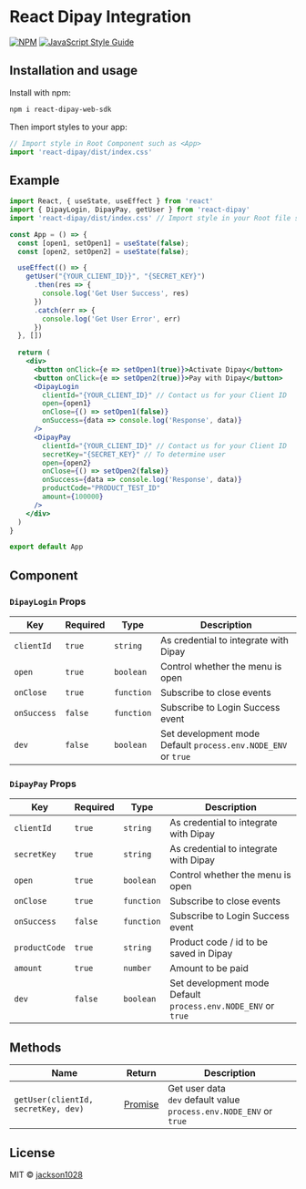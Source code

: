 # React Dipay Integration

[![NPM](https://img.shields.io/npm/v/react-dipay.svg)](https://www.npmjs.com/package/react-dipay) [![JavaScript Style Guide](https://img.shields.io/badge/code_style-standard-brightgreen.svg)](https://standardjs.com)

## Installation and usage

Install with npm:
```bash
npm i react-dipay-web-sdk
```

Then import styles to your app:
```jsx
// Import style in Root Component such as <App>
import 'react-dipay/dist/index.css'
```

## Example

```jsx
import React, { useState, useEffect } from 'react'
import { DipayLogin, DipayPay, getUser } from 'react-dipay'
import 'react-dipay/dist/index.css' // Import style in your Root file such as <App>

const App = () => {
  const [open1, setOpen1] = useState(false);
  const [open2, setOpen2] = useState(false);

  useEffect(() => {
    getUser("{YOUR_CLIENT_ID}}", "{SECRET_KEY}")
      .then(res => {
        console.log('Get User Success', res)
      })
      .catch(err => {
        console.log('Get User Error', err)
      })
  }, [])
  
  return (
    <div>
      <button onClick={e => setOpen1(true)}>Activate Dipay</button>
      <button onClick={e => setOpen2(true)}>Pay with Dipay</button>
      <DipayLogin
        clientId="{YOUR_CLIENT_ID}" // Contact us for your Client ID
        open={open1}
        onClose={() => setOpen1(false)}
        onSuccess={data => console.log('Response', data)}
      />
      <DipayPay
        clientId="{YOUR_CLIENT_ID}" // Contact us for your Client ID
        secretKey="{SECRET_KEY}" // To determine user
        open={open2}
        onClose={() => setOpen2(false)}
        onSuccess={data => console.log('Response', data)}
        productCode="PRODUCT_TEST_ID"
        amount={100000}
      />
    </div>
  )
}

export default App

```


## Component

### `DipayLogin` Props
| Key | Required | Type | Description
| --- | -------- | ---- | ----------- |
| `clientId` | `true` | `string` | As credential to integrate with Dipay
| `open` | `true` | `boolean` | Control whether the menu is open
| `onClose` | `true` | `function` | Subscribe to close events
| `onSuccess` | `false` | `function` | Subscribe to Login Success event
| `dev` | `false` | `boolean` | Set development mode<br>Default `process.env.NODE_ENV` or `true`

### `DipayPay` Props
| Key | Required | Type | Description
| --- | -------- | ---- | ----------- |
| `clientId` | `true` | `string` | As credential to integrate with Dipay
| `secretKey` | `true` | `string` | As credential to integrate with Dipay
| `open` | `true` | `boolean` | Control whether the menu is open
| `onClose` | `true` | `function` | Subscribe to close events
| `onSuccess` | `false` | `function` | Subscribe to Login Success event
| `productCode` | `true` | `string` | Product code / id to be saved in Dipay
| `amount` | `true` | `number` | Amount to be paid
| `dev` | `false` | `boolean` | Set development mode<br>Default `process.env.NODE_ENV` or `true`


## Methods

| Name | Return | Description
| ---- | ------ | ----------- |
| `getUser(clientId, secretKey, dev)` | [Promise](https://developer.mozilla.org/en-US/docs/Web/JavaScript/Reference/Global_Objects/Promise) | Get user data<br>`dev` default value `process.env.NODE_ENV` or `true`


## License

MIT © [jackson1028](https://github.com/jackson1028)
